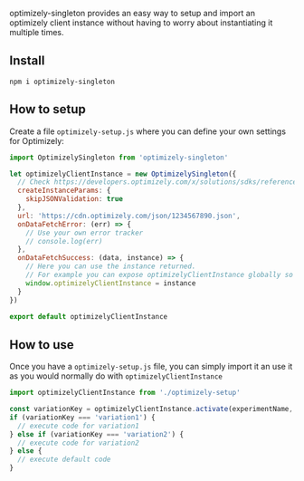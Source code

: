 optimizely-singleton provides an easy way to setup and import an optimizely client instance without having to worry about instantiating it multiple times.

## Install
```npm i optimizely-singleton```

## How to setup
Create a file `optimizely-setup.js` where you can define your own settings for Optimizely:

```javascript
import OptimizelySingleton from 'optimizely-singleton'

let optimizelyClientInstance = new OptimizelySingleton({
  // Check https://developers.optimizely.com/x/solutions/sdks/reference/index.html?language=javascript#initialization for more options
  createInstanceParams: {
    skipJSONValidation: true
  },
  url: 'https://cdn.optimizely.com/json/1234567890.json',
  onDataFetchError: (err) => {
    // Use your own error tracker
    // console.log(err)
  },
  onDataFetchSuccess: (data, instance) => {
    // Here you can use the instance returned.
    // For example you can expose optimizelyClientInstance globally so that it can be used for integrations
    window.optimizelyClientInstance = instance
  }
})

export default optimizelyClientInstance
```

## How to use
Once you have a `optimizely-setup.js` file, you can simply import it an use it as you would normally do with `optimizelyClientInstance`
```javascript
import optimizelyClientInstance from './optimizely-setup'

const variationKey = optimizelyClientInstance.activate(experimentName, userId)
if (variationKey === 'variation1') {
  // execute code for variation1
} else if (variationKey === 'variation2') {
  // execute code for variation2
} else {
  // execute default code
}
```
